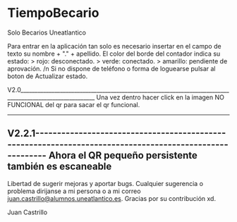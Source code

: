 # TiempoBecario
Solo Becarios Uneatlantico

Para entrar en la aplicación tan solo es necesario insertar en el campo de texto su nombre + "." + apellido.
El color del borde del contador indica su estado: > rojo: desconectado.
                                                  > verde: conectado.
                                                  > amarillo: pendiente de aprovación. /n
Si no dispone de teléfono o forma de loguearse pulsar al boton de Actualizar estado.

V2.0_________________________________________________________________________________________________________
Una vez dentro hacer click en la imagen NO FUNCIONAL del qr para sacar el qr funcional.
_____________________________________________________________________________________________________________


V2.2.1--------------------------------------------------------------------------------------------------------
Ahora el QR pequeño persistente también es escaneable
--------------------------------------------------------------------------------------------------------------

Libertad de sugerir mejoras y aportar bugs.
Cualquier sugerencia o problema dirijanse a mi persona o a mi correo juan.castrillo@alumnos.uneatlantico.es.
Gracias por su contribución xd.

Juan Castrillo
